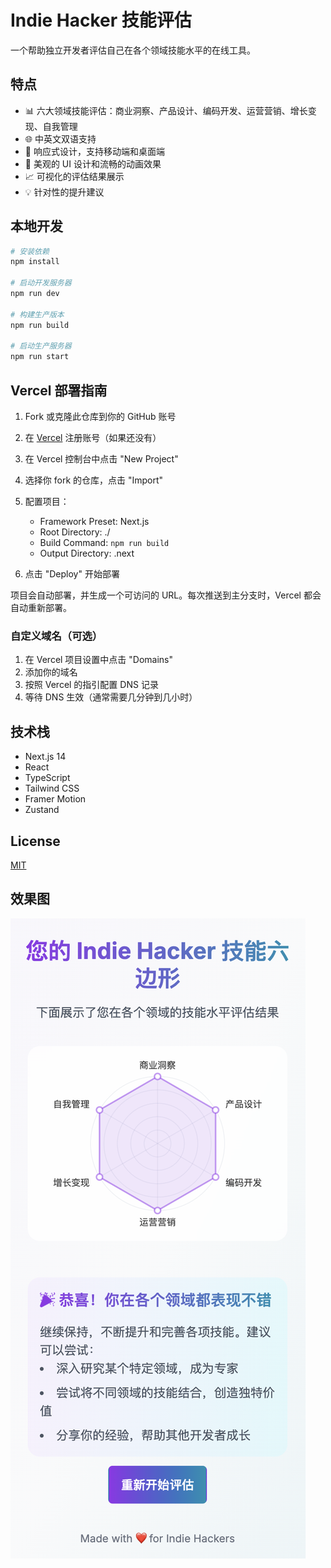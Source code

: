 # Indie Hacker 技能评估

一个帮助独立开发者评估自己在各个领域技能水平的在线工具。

## 特点

- 📊 六大领域技能评估：商业洞察、产品设计、编码开发、运营营销、增长变现、自我管理
- 🌐 中英文双语支持
- 📱 响应式设计，支持移动端和桌面端
- 🎨 美观的 UI 设计和流畅的动画效果
- 📈 可视化的评估结果展示
- 💡 针对性的提升建议

## 本地开发

```bash
# 安装依赖
npm install

# 启动开发服务器
npm run dev

# 构建生产版本
npm run build

# 启动生产服务器
npm run start
```

## Vercel 部署指南

1. Fork 或克隆此仓库到你的 GitHub 账号

2. 在 [Vercel](https://vercel.com) 注册账号（如果还没有）

3. 在 Vercel 控制台中点击 "New Project"

4. 选择你 fork 的仓库，点击 "Import"

5. 配置项目：
   - Framework Preset: Next.js
   - Root Directory: ./
   - Build Command: `npm run build`
   - Output Directory: .next

6. 点击 "Deploy" 开始部署

项目会自动部署，并生成一个可访问的 URL。每次推送到主分支时，Vercel 都会自动重新部署。

### 自定义域名（可选）

1. 在 Vercel 项目设置中点击 "Domains"
2. 添加你的域名
3. 按照 Vercel 的指引配置 DNS 记录
4. 等待 DNS 生效（通常需要几分钟到几小时）

## 技术栈

- Next.js 14
- React
- TypeScript
- Tailwind CSS
- Framer Motion
- Zustand

## License

[MIT](LICENSE)

## 效果图

![效果](img/screenshot.png)